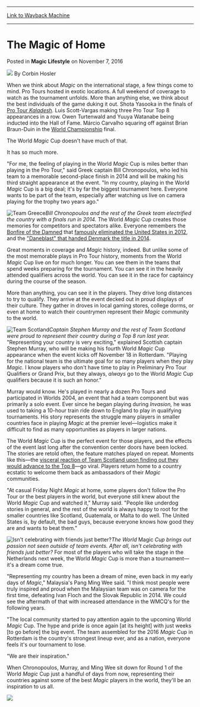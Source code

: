 
---
[Link to Wayback Machine](https://web.archive.org/web/20161108140922/http://magic.wizards.com/en/articles/archive/magic-lifestyle/magic-home-2016-11-07)

[_metadata_:author]:- "Corbin Hosler"
[_metadata_:description]:- "For players around the globe, representing their home country in the World Magic Cup is a dream come true."
[_metadata_:generator]:- "Drupal 7 (http://drupal.org)"
[_metadata_:node]:- "1086966"
[_metadata_:publish_date]:- "2016-11-07"
[_metadata_:source]:- "div-main-content"
[_metadata_:title]:- "The Magic of Home"
[_metadata_:wayback_capture_timestamp]:- "2016-11-08 14:09:22"
[_metadata_:wayback_raw_url]:- "https://web.archive.org/web/20161108140922id_/http://magic.wizards.com/en/articles/archive/magic-lifestyle/magic-home-2016-11-07"
[_metadata_:wayback_url]:- "http://magic.wizards.com/en/articles/archive/magic-lifestyle/magic-home-2016-11-07"
---


The Magic of Home
=================



 Posted in **Magic Lifestyle**
 on November 7, 2016 






![](https://media.magic.wizards.com/styles/auth_small/public/images/person/hosler.jpg)
By Corbin Hosler











When we think about *Magic* on the international stage, a few things come to mind. Pro Tours hosted in exotic locations. A full weekend of coverage to watch as the tournament unfolds. More than anything else, we think about the best individuals of the game duking it out. Shota Yasooka in the finals of [Pro Tour *Kaladesh*](http://magic.wizards.com/en/events/coverage/ptkld)*.* Luis Scott-Vargas making three Pro Tour Top 8 appearances in a row. Owen Turtenwald and Yuuya Watanabe being inducted into the Hall of Fame. Márcio Carvalho squaring off against Brian Braun-Duin in the [World Championship](http://magic.wizards.com/en/events/coverage/2016wc) final.


The World *Magic* Cup doesn't have much of that.


It has so much more.


"For me, the feeling of playing in the World *Magic* Cup is miles better than playing in the Pro Tour," said Greek captain Bill Chronopoulos, who led his team to a memorable second-place finish in 2014 and will be making his third straight appearance at the event. "In my country, playing in the World *Magic* Cup is a big deal; it's by far the biggest tournament here. Everyone wants to be part of the team, especially after watching us live on camera playing for the trophy two years ago."



![Team Greece](https://media.wizards.com/2014/events/2014WMC/WC-20141206-3117.jpg)*Bill Chronopoulos and the rest of the Greek team electrified the country with a finals run in 2014.*
The World *Magic* Cup creates those memories for competitors and spectators alike. Everyone remembers the [Bonfire of the Damned](http://gatherer.wizards.com/Pages/Card/Details.aspx?name=Bonfire+of+the+Damned) that [famously eliminated the United States in 2012](https://www.youtube.com/watch?v=MRMWnwyf2rE), and the ["Daneblast" that handed Denmark the title in 2014](https://youtu.be/5XGOzitYq9E?t=1h5m19s).


Great moments in coverage and *Magic* history, indeed. But unlike some of the most memorable plays in Pro Tour history, moments from the World *Magic* Cup live on for much longer. You can see them in the teams that spend weeks preparing for the tournament. You can see it in the heavily attended qualifiers across the world. You can see it in the race for captaincy during the course of the season.


More than anything, you can see it in the players. They drive long distances to try to qualify. They arrive at the event decked out in proud displays of their culture. They gather in droves in local gaming stores, college dorms, or even at home to watch their countrymen represent their *Magic* community to the world.



![Team Scotland](https://media.wizards.com/2015/events/2015wmc/2015wmc_scotland.jpg)*Captain Stephen Murray and the rest of Team Scotland were proud to represent their country during a Top 8 run last year.*
"Representing your country is very exciting," explained Scottish captain Stephen Murray, who will be making his fourth World *Magic* Cup appearance when the event kicks off November 18 in Rotterdam. "Playing for the national team is the ultimate goal for so many players when they play *Magic.* I know players who don't have time to play in Preliminary Pro Tour Qualifiers or Grand Prix, but they always, *always* go to the World *Magic* Cup qualifiers because it is such an honor."


Murray would know. He's played in nearly a dozen Pro Tours and participated in Worlds 2004, an event that had a team component but was primarily a solo event. Ever since he began playing during *Invasion,* he was used to taking a 10-hour train ride down to England to play in qualifying tournaments. His story represents the struggle many players in smaller countries face in playing *Magic* at the premier level—logistics make it difficult to find as many opportunities as players in larger nations.


The World *Magic* Cup is the perfect event for those players, and the effects of the event last long after the convention center doors have been locked. The stories are retold often, the feature matches played on repeat. Moments like this—the [visceral reaction of Team Scotland upon finding out they would advance to the Top 8](http://imgur.com/FabaKoD)—go viral. Players return home to a country ecstatic to welcome them back as ambassadors of their *Magic* communities.


"At casual Friday Night *Magic* at home, some players don't follow the Pro Tour or the best players in the world, but everyone still knew about the World *Magic* Cup and watched it," Murray said. "People like underdog stories in general, and the rest of the world is always happy to root for the smaller countries like Scotland, Guatemala, or Malta to do well. The United States is, by default, the bad guys, because everyone knows how good they are and wants to beat them."



![Isn't celebrating with friends just better?](https://media.wizards.com/2015/events/2015wmc/22.jpg)*The World* Magic *Cup brings out passion not seen outside of team events. After all, isn't celebrating with friends just better?*
For most of the players who will take the stage in the Netherlands next week, the World *Magic* Cup is more than a tournament—it's a dream come true.


"Representing my country has been a dream of mine, even back in my early days of *Magic*," Malaysia's Pang Ming Wee said. "I think most people were truly inspired and proud when the Malaysian team was on camera for the first time, defeating Ivan Floch and the Slovak Republic in 2014. We could see the aftermath of that with increased attendance in the WMCQ's for the following years.


"The local community started to pay attention again to the upcoming World *Magic* Cup. The hype and pride is once again [at its height] with just weeks [to go before] the big event. The team assembled for the 2016 *Magic* Cup in Rotterdam is the country's strongest lineup ever, and as a nation, everyone feels it's our tournament to lose.


"We are their inspiration."


When Chronopoulos, Murray, and Ming Wee sit down for Round 1 of the World *Magic* Cup just a handful of days from now, representing their countries against some of the best *Magic* players in the world, they'll be an inspiration to us all.


![](https://media.wizards.com/2015/events/2015wmc/3.jpg)







